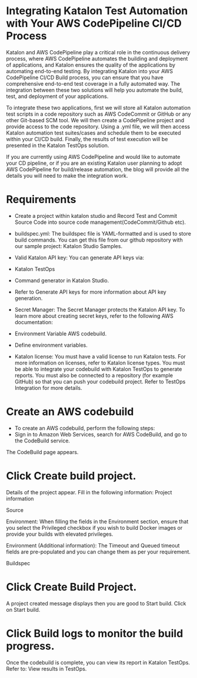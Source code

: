 # Integrating Katalon Test Automation with Your AWS CodePipeline CI/CD Process

Katalon and AWS CodePipeline play a critical role in the continuous delivery process, where AWS CodePipeline automates the building and deployment of applications, and Katalon ensures the quality of the applications by automating end-to-end testing. By integrating Katalon into your AWS CodePipeline CI/CD Build process, you can ensure that you have comprehensive end-to-end test coverage in a fully automated way.  The integration between these two solutions will help you automate the build, test, and deployment of your applications.

To integrate these two applications, first we will store all Katalon automation test scripts in a code repository such as AWS CodeCommit or GitHub or any other Git-based SCM tool. We will then create a CodePipeline project and provide access to the code repository. Using a .yml file, we will then access Katalon automation test suites/cases and schedule them to be executed within your CI/CD build.  Finally, the results of test execution will be presented in the Katalon TestOps solution.

If you are currently using AWS CodePipeline and would like to automate your CD pipeline, or if you are an existing Katalon user planning to adopt AWS CodePipeline for build/release automation, the blog will provide all the details you will need to make the integration work.

# Requirements

* Create a project within katalon studio and Record Test and Commit Source Code into source code management(CodeCommit/Github etc).
* buildspec.yml: The buildspec file is YAML-formatted and is used to store build commands. You can get this file from our github repository with our sample project: Katalon Studio Samples.

* Valid Katalon API key: You can generate API keys via:
* Katalon TestOps
* Command generator in Katalon Studio.
* Refer to Generate API keys for more information about API key generation.
* Secret Manager: The Secret Manager protects the Katalon API key. To learn more about creating secret keys, refer to the following AWS documentation:
* Environment Variable AWS codebuild.
* Define environment variables.
* Katalon license: You must have a valid license to run Katalon tests. For more information on licenses, refer to Katalon license types.
You must be able to integrate your codebuild with Katalon TestOps to generate reports. You must also be connected to a repository (for example GitHub) so that you can push your codebuild project. Refer to TestOps Integration for more details.

# Create an AWS codebuild

* To create an AWS codebuild, perform the following steps:
* Sign in to Amazon Web Services, search for AWS CodeBuild, and go to the CodeBuild service.

The CodeBuild page appears.


# Click Create build project.
Details of the project appear. Fill in the following information:
Project information







Source



Environment: When filling the fields in the Environment section, ensure that you select the Privileged checkbox if you wish to build Docker images or provide your builds with elevated privileges.



Environment (Additional information): The Timeout and Queued timeout fields are pre-populated and you can change them as per your requirement.




Buildspec



# Click Create Build Project.
A project created message displays then you are good to Start build. Click on Start build.



# Click Build logs to monitor the build progress.

Once the codebuild is complete, you can view its report in Katalon TestOps. Refer to: View results in TestOps.



